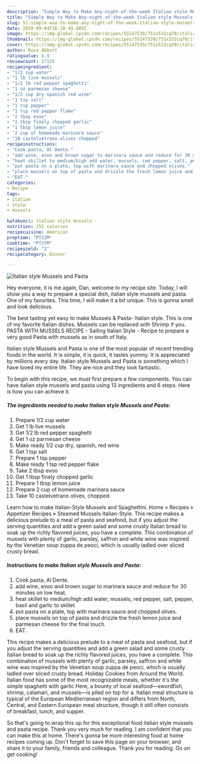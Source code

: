 ```yaml
---
description: "Simple Way to Make Any-night-of-the-week Italian style Mussels and Pasta"
title: "Simple Way to Make Any-night-of-the-week Italian style Mussels and Pasta"
slug: 51-simple-way-to-make-any-night-of-the-week-italian-style-mussels-and-pasta
date: 2020-09-04T16:10:49.809Z
image: https://img-global.cpcdn.com/recipes/55147539/751x532cq70/italian-style-mussels-and-pasta-recipe-main-photo.jpg
thumbnail: https://img-global.cpcdn.com/recipes/55147539/751x532cq70/italian-style-mussels-and-pasta-recipe-main-photo.jpg
cover: https://img-global.cpcdn.com/recipes/55147539/751x532cq70/italian-style-mussels-and-pasta-recipe-main-photo.jpg
author: Rosa Abbott
ratingvalue: 4.9
reviewcount: 27125
recipeingredient:
- "1/2 cup water"
- "1 lb live mussels"
- "1/2 lb red pepper spaghetti"
- "1 oz parmesan cheese"
- "1/2 cup dry spanish red wine"
- "1 tsp salt"
- "1 tsp pepper"
- "1 tsp red pepper flake"
- "2 tbsp evoo"
- "1 tbsp finely chopped garlic"
- "1 tbsp lemon juice"
- "2 cup of homemade marinara sauce"
- "10 castelvetrano olives chopped"
recipeinstructions:
- "Cook pasta, Al Dente."
- "add wine, evoo and brown sugar to marinara sauce and reduce for 30 minutes on low heat."
- "heat skillet to medium/high add water, mussels, red pepper, salt, pepper, basil and garlic to skillet."
- "put pasta on a plate, top with marinara sauce and chopped olives."
- "place mussels on top of pasta and drizzle the fresh lemon juice and parmesan cheese for the final touch."
- "EAT."
categories:
- Recipe
tags:
- italian
- style
- mussels

katakunci: italian style mussels 
nutrition: 252 calories
recipecuisine: American
preptime: "PT22M"
cooktime: "PT37M"
recipeyield: "2"
recipecategory: Dinner

---
```



![Italian style Mussels and Pasta](https://img-global.cpcdn.com/recipes/55147539/751x532cq70/italian-style-mussels-and-pasta-recipe-main-photo.jpg)

Hey everyone, it is me again, Dan, welcome to my recipe site. Today, I will show you a way to prepare a special dish, italian style mussels and pasta. One of my favorites. This time, I will make it a bit unique. This is gonna smell and look delicious.

The best tasting yet easy to make Mussels &amp; Pasta- Italian style. This is one of my favorite Italian dishes. Mussels can be replaced with Shrimp if you. PASTA WITH MUSSELS RECIPE - Sailing Italian Style - Recipe to prepare a very good Pasta with mussels as in south of Italy.

Italian style Mussels and Pasta is one of the most popular of recent trending foods in the world. It is simple, it is quick, it tastes yummy. It is appreciated by millions every day. Italian style Mussels and Pasta is something which I have loved my entire life. They are nice and they look fantastic.


To begin with this recipe, we must first prepare a few components. You can have italian style mussels and pasta using 13 ingredients and 6 steps. Here is how you can achieve it.

<!--inarticleads1-->

##### The ingredients needed to make Italian style Mussels and Pasta:

1. Prepare 1/2 cup water
1. Get 1 lb live mussels
1. Get 1/2 lb red pepper spaghetti
1. Get 1 oz parmesan cheese
1. Make ready 1/2 cup dry, spanish, red wine
1. Get 1 tsp salt
1. Prepare 1 tsp pepper
1. Make ready 1 tsp red pepper flake
1. Take 2 tbsp evoo
1. Get 1 tbsp finely chopped garlic
1. Prepare 1 tbsp lemon juice
1. Prepare 2 cup of homemade marinara sauce
1. Take 10 castelvetrano olives, chopped


Learn how to make Italian-Style Mussels and Spaghettini. Home » Recipes » Appetizer Recipes » Steamed Mussels Italian-Style. This recipe makes a delicious prelude to a meal of pasta and seafood, but if you adjust the serving quantities and add a green salad and some crusty Italian bread to soak up the richly flavored juices, you have a complete. This combination of mussels with plenty of garlic, parsley, saffron and white wine was inspired by the Venetian soup zuppa de peoci, which is usually ladled over sliced crusty bread. 

<!--inarticleads2-->

##### Instructions to make Italian style Mussels and Pasta:

1. Cook pasta, Al Dente.
1. add wine, evoo and brown sugar to marinara sauce and reduce for 30 minutes on low heat.
1. heat skillet to medium/high add water, mussels, red pepper, salt, pepper, basil and garlic to skillet.
1. put pasta on a plate, top with marinara sauce and chopped olives.
1. place mussels on top of pasta and drizzle the fresh lemon juice and parmesan cheese for the final touch.
1. EAT.


This recipe makes a delicious prelude to a meal of pasta and seafood, but if you adjust the serving quantities and add a green salad and some crusty Italian bread to soak up the richly flavored juices, you have a complete. This combination of mussels with plenty of garlic, parsley, saffron and white wine was inspired by the Venetian soup zuppa de peoci, which is usually ladled over sliced crusty bread. Holiday Cookies from Around the World. Italian food has some of the most recognizable meals, whether it&#39;s the simple spaghetti with garlic Here, a bounty of local seafood—swordfish, shrimp, calamari, and mussels—is piled on top for a. Italian meal structure is typical of the European Mediterranean region and differs from North, Central, and Eastern European meal structure, though it still often consists of breakfast, lunch, and supper. 

So that's going to wrap this up for this exceptional food italian style mussels and pasta recipe. Thank you very much for reading. I am confident that you can make this at home. There's gonna be more interesting food at home recipes coming up. Don't forget to save this page on your browser, and share it to your family, friends and colleague. Thank you for reading. Go on get cooking!
